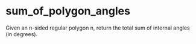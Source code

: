 # sum_of_polygon_angles
Given an n-sided regular polygon n, return the total sum of internal angles (in degrees).
